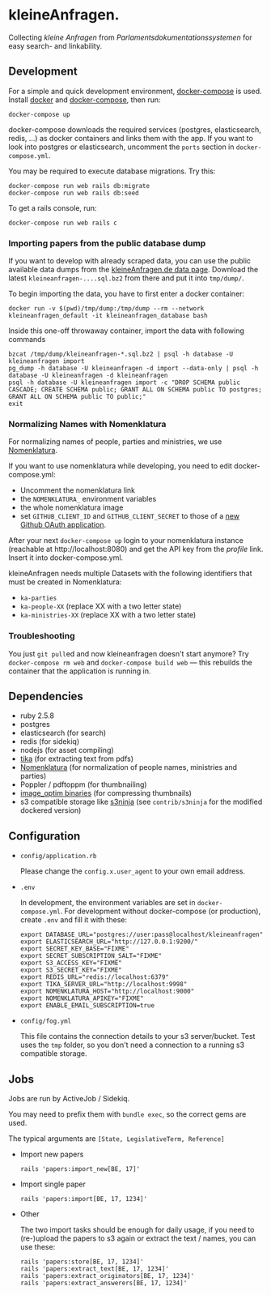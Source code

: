 kleineAnfragen.
===============

Collecting *kleine Anfragen* from *Parlamentsdokumentationssystemen* for easy search- and linkability.

Development
-----------

For a simple and quick development environment, [docker-compose](https://docs.docker.com/compose/) is used. Install [docker](https://docs.docker.com/installation/) and [docker-compose](https://docs.docker.com/compose/install/), then run:

    docker-compose up

docker-compose downloads the required services (postgres, elasticsearch, redis, ...) as docker containers and links them with the app.
If you want to look into postgres or elasticsearch, uncomment the `ports` section in `docker-compose.yml`.

You may be required to execute database migrations. Try this:

    docker-compose run web rails db:migrate
    docker-compose run web rails db:seed

To get a rails console, run:

    docker-compose run web rails c

### Importing papers from the public database dump

If you want to develop with already scraped data, you can use the public available data dumps from the [kleineAnfragen.de data page](https://kleineanfragen.de/info/daten). Download the latest `kleineanfragen-....sql.bz2` from there and put it into `tmp/dump/`.

To begin importing the data, you have to first enter a docker container:

    docker run -v $(pwd)/tmp/dump:/tmp/dump --rm --network kleineanfragen_default -it kleineanfragen_database bash

Inside this one-off throwaway container, import the data with following commands

    bzcat /tmp/dump/kleineanfragen-*.sql.bz2 | psql -h database -U kleineanfragen import
    pg_dump -h database -U kleineanfragen -d import --data-only | psql -h database -U kleineanfragen -d kleineanfragen
    psql -h database -U kleineanfragen import -c "DROP SCHEMA public CASCADE; CREATE SCHEMA public; GRANT ALL ON SCHEMA public TO postgres; GRANT ALL ON SCHEMA public TO public;"
    exit

### Normalizing Names with Nomenklatura

For normalizing names of people, parties and ministries, we use [Nomenklatura](https://github.com/pudo/nomenklatura).

If you want to use nomenklatura while developing, you need to edit docker-compose.yml:
* Uncomment the nomenklatura link
* the `NOMENKLATURA_` environment variables
* the whole nomenklatura image
* set `GITHUB_CLIENT_ID` and `GITHUB_CLIENT_SECRET` to those of a [new Github OAuth application](https://github.com/settings/applications/new).

After your next `docker-compose up` login to your nomenklatura instance (reachable at http://localhost:8080) and get the API key from the _profile_ link. Insert it into docker-compose.yml.

kleineAnfragen needs multiple Datasets with the following identifiers that must be created in Nomenklatura:

* `ka-parties`
* `ka-people-XX` (replace XX with a two letter state)
* `ka-ministries-XX` (replace XX with a two letter state)

### Troubleshooting

You just `git pull`ed and now kleineanfragen doesn't start anymore? Try `docker-compose rm web` and `docker-compose build web` — this rebuilds the container that the application is running in.

Dependencies
------------

* ruby 2.5.8
* postgres
* elasticsearch (for search)
* redis (for sidekiq)
* nodejs (for asset compiling)
* [tika](http://tika.apache.org) (for extracting text from pdfs)
* [Nomenklatura](https://github.com/pudo/nomenklatura) (for normalization of people names, ministries and parties)
* Poppler / pdftoppm (for thumbnailing)
* [image_optim binaries](https://github.com/toy/image_optim#binaries-installation) (for compressing thumbnails)
* s3 compatible storage like [s3ninja](http://s3ninja.net) (see `contrib/s3ninja` for the modified dockered version)

Configuration
-------------

* `config/application.rb`

  Please change the `config.x.user_agent` to your own email address.

* `.env`

  In development, the environment variables are set in `docker-compose.yml`. For development without docker-compose (or production), create `.env` and fill it with these:

      export DATABASE_URL="postgres://user:pass@localhost/kleineanfragen"
      export ELASTICSEARCH_URL="http://127.0.0.1:9200/"
      export SECRET_KEY_BASE="FIXME"
      export SECRET_SUBSCRIPTION_SALT="FIXME"
      export S3_ACCESS_KEY="FIXME"
      export S3_SECRET_KEY="FIXME"
      export REDIS_URL="redis://localhost:6379"
      export TIKA_SERVER_URL="http://localhost:9998"
      export NOMENKLATURA_HOST="http://localhost:9000"
      export NOMENKLATURA_APIKEY="FIXME"
      export ENABLE_EMAIL_SUBSCRIPTION=true

* `config/fog.yml`

  This file contains the connection details to your s3 server/bucket. Test uses the `tmp` folder, so you don't need a connection to a running s3 compatible storage.

Jobs
----
Jobs are run by ActiveJob / Sidekiq.

You may need to prefix them with `bundle exec`, so the correct gems are used.

The typical arguments are `[State, LegislativeTerm, Reference]`

* Import new papers

  ```
  rails 'papers:import_new[BE, 17]'
  ```


* Import single paper

  ```
  rails 'papers:import[BE, 17, 1234]'
  ```


* Other

  The two import tasks should be enough for daily usage, if you need to (re-)upload the papers to s3 again or extract the text / names, you can use these:

      rails 'papers:store[BE, 17, 1234]'
      rails 'papers:extract_text[BE, 17, 1234]'
      rails 'papers:extract_originators[BE, 17, 1234]'
      rails 'papers:extract_answerers[BE, 17, 1234]'
